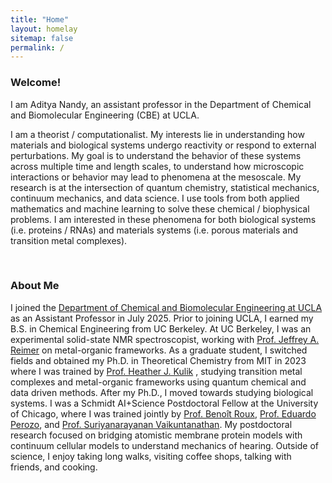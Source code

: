 ```yaml
---
title: "Home"
layout: homelay
sitemap: false
permalink: /
---
```


###  Welcome!

I am Aditya Nandy, an assistant professor in the Department of Chemical and Biomolecular Engineering (CBE) at UCLA. 

I am a theorist / computationalist. My interests lie in understanding how materials and biological systems undergo reactivity or respond to external perturbations. My goal is to understand the behavior of these systems across multiple time and length scales, to understand how microscopic interactions or behavior may lead to phenomena at the mesoscale. My research is at the intersection of quantum chemistry, statistical mechanics, continuum mechanics, and data science. I use tools from both applied mathematics and machine learning to solve these chemical / biophysical problems. I am interested in these phenomena for both biological systems (i.e. proteins / RNAs) and materials systems (i.e. porous materials and transition metal complexes). 
<!-- In particular, I think about how interactions at small length scales may lead to emergent or governing behavior at large length scales. -->

<!-- <div class="container">
<div class="row">
<center>
<img src="{{ site.url }}{{ site.baseurl }}/images/banner.jpg" width="100%"/><br/>
Examples of Feynman diagrams. <br/>
Feynman R., The theory of positrons. <i>Phys. Rev.</i> (1949)
</center>
</div>
</div> -->
<br/>

### About Me

I joined the [Department of Chemical and Biomolecular Engineering at UCLA](https://www.chemeng.ucla.edu/) as an Assistant Professor in July 2025. Prior to joining UCLA, I earned my B.S. in Chemical Engineering from UC Berkeley. At UC Berkeley, I was an experimental solid-state NMR spectroscopist, working with [Prof. Jeffrey A. Reimer](https://reimergroup.org/) on metal-organic frameworks. As a graduate student, I switched fields and obtained my Ph.D. in Theoretical Chemistry from MIT in 2023 where I was trained by [Prof. Heather J. Kulik](https://hjkgrp.mit.edu/) , studying transition metal complexes and metal-organic frameworks using quantum chemical and data driven methods. After my Ph.D., I moved towards studying biological systems. I was a Schmidt AI+Science Postdoctoral Fellow at the University of Chicago, where I was trained jointly by [Prof. Benoît Roux](https://chemistry.uchicago.edu/faculty/beno%C3%AEt-roux), [Prof. Eduardo Perozo](https://www.nasonline.org/directory-entry/eduardo-a-perozo-trcyay/), and [Prof. Suriyanarayanan Vaikuntanathan](https://vaikuntanathan-group.uchicago.edu/). My postdoctoral research focused on bridging atomistic membrane protein models with continuum cellular models to understand mechanics of hearing. Outside of science, I enjoy taking long walks, visiting coffee shops, talking with friends, and cooking.